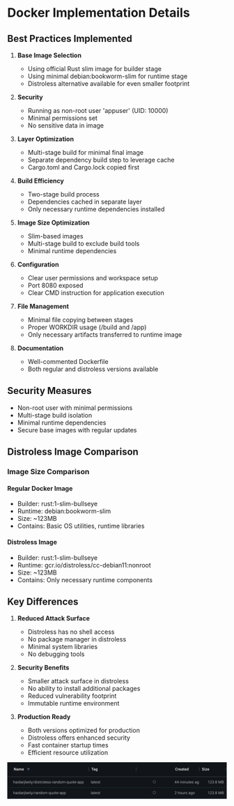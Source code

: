 # Docker Implementation Details

## Best Practices Implemented

1. **Base Image Selection**
   - Using official Rust slim image for builder stage
   - Using minimal debian:bookworm-slim for runtime stage
   - Distroless alternative available for even smaller footprint

2. **Security**
   - Running as non-root user 'appuser' (UID: 10000)
   - Minimal permissions set
   - No sensitive data in image

3. **Layer Optimization**
   - Multi-stage build for minimal final image
   - Separate dependency build step to leverage cache
   - Cargo.toml and Cargo.lock copied first

4. **Build Efficiency**
   - Two-stage build process
   - Dependencies cached in separate layer
   - Only necessary runtime dependencies installed

5. **Image Size Optimization**
   - Slim-based images
   - Multi-stage build to exclude build tools
   - Minimal runtime dependencies

6. **Configuration**
   - Clear user permissions and workspace setup
   - Port 8080 exposed
   - Clear CMD instruction for application execution

7. **File Management**
   - Minimal file copying between stages
   - Proper WORKDIR usage (/build and /app)
   - Only necessary artifacts transferred to runtime image

8. **Documentation**
   - Well-commented Dockerfile
   - Both regular and distroless versions available

## Security Measures

- Non-root user with minimal permissions
- Multi-stage build isolation
- Minimal runtime dependencies
- Secure base images with regular updates

## Distroless Image Comparison

### Image Size Comparison

#### Regular Docker Image

- Builder: rust:1-slim-bullseye
- Runtime: debian:bookworm-slim
- Size: ~123MB
- Contains: Basic OS utilities, runtime libraries

#### Distroless Image

- Builder: rust:1-slim-bullseye
- Runtime: gcr.io/distroless/cc-debian11:nonroot
- Size: ~123MB
- Contains: Only necessary runtime components

## Key Differences

1. **Reduced Attack Surface**
   - Distroless has no shell access
   - No package manager in distroless
   - Minimal system libraries
   - No debugging tools

2. **Security Benefits**
   - Smaller attack surface in distroless
   - No ability to install additional packages
   - Reduced vulnerability footprint
   - Immutable runtime environment

3. **Production Ready**
   - Both versions optimized for production
   - Distroless offers enhanced security
   - Fast container startup times
   - Efficient resource utilization

![Image Size Comparison](docker-sizes.png)

